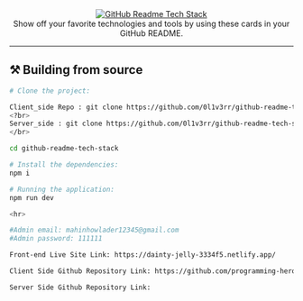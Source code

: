 <div align="center">
  <a href="https://github-readme-tech-stack.vercel.app">
    <img src="https://github-readme-tech-stack.vercel.app/api/cards?title=GitHub+Readme+Tech+Stack&align=center&titleAlign=center&fontSize=20&lineHeight=10&lineCount=2&theme=ayu&width=450&bg=%25230B0E14&titleColor=%231c9eff&line1=react%2Creact%2Cauto%3Btailwindcss%2Ctailwind%2Cauto%3Bprettier%2Cprettier%2Cauto%3B&line2=next.js%2Cnext.js%2Cffffff%3Btypescript%2Ctypescript%2Cauto%3Bstorybook%2Cstorybook%2Cauto%3B" alt="GitHub Readme Tech Stack" />
  </a>
</div>

<div align="center">
  Show off your favorite technologies and tools by using these cards in your GitHub README.
</div>

<hr>

## ⚒️ Building from source

```sh
# Clone the project:

Client_side Repo : git clone https://github.com/0l1v3rr/github-readme-tech-stack.git
<?br>
Server_side : git clone https://github.com/0l1v3rr/github-readme-tech-stack.git
</br>

cd github-readme-tech-stack

# Install the dependencies:
npm i

# Running the application:
npm run dev

<hr>

#Admin email: mahinhowlader12345@gmail.com
#Admin password: 111111

Front-end Live Site Link: https://dainty-jelly-3334f5.netlify.app/

Client Side Github Repository Link: https://github.com/programming-hero-web-course1/b9a12-client-side-devmahin

Server Side Github Repository Link: 
